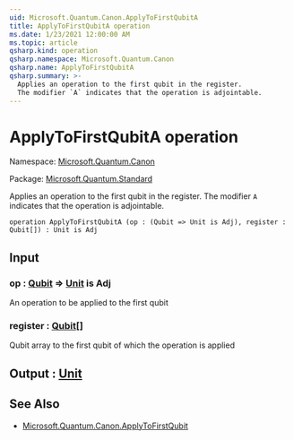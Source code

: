 ```yaml
---
uid: Microsoft.Quantum.Canon.ApplyToFirstQubitA
title: ApplyToFirstQubitA operation
ms.date: 1/23/2021 12:00:00 AM
ms.topic: article
qsharp.kind: operation
qsharp.namespace: Microsoft.Quantum.Canon
qsharp.name: ApplyToFirstQubitA
qsharp.summary: >-
  Applies an operation to the first qubit in the register.
  The modifier `A` indicates that the operation is adjointable.
---
```


# ApplyToFirstQubitA operation

Namespace: [Microsoft.Quantum.Canon](xref:Microsoft.Quantum.Canon)

Package: [Microsoft.Quantum.Standard](https://nuget.org/packages/Microsoft.Quantum.Standard)


Applies an operation to the first qubit in the register.The modifier `A` indicates that the operation is adjointable.

```qsharp
operation ApplyToFirstQubitA (op : (Qubit => Unit is Adj), register : Qubit[]) : Unit is Adj
```


## Input

### op : [Qubit](xref:microsoft.quantum.lang-ref.qubit) => [Unit](xref:microsoft.quantum.lang-ref.unit)  is Adj

An operation to be applied to the first qubit


### register : [Qubit](xref:microsoft.quantum.lang-ref.qubit)[]

Qubit array to the first qubit of which the operation is applied



## Output : [Unit](xref:microsoft.quantum.lang-ref.unit)



## See Also

- [Microsoft.Quantum.Canon.ApplyToFirstQubit](xref:Microsoft.Quantum.Canon.ApplyToFirstQubit)
